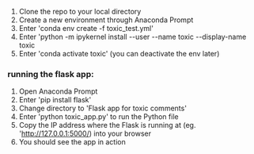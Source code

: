 1. Clone the repo to your local directory 
2. Create a new environment through Anaconda Prompt
3. Enter 'conda env create -f toxic_test.yml'
4. Enter 'python -m ipykernel install --user --name toxic --display-name toxic
5. Enter 'conda activate toxic' (you can deactivate the env later)

### running the flask app: 
1. Open Anaconda Prompt
2. Enter 'pip install flask'
3. Change directory to 'Flask app for toxic comments'
4. Enter 'python toxic_app.py' to run the Python file
5. Copy the IP address where the Flask is running at (eg. 'http://127.0.0.1:5000/) into your browser
6. You should see the app in action

